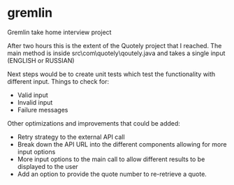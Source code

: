 # gremlin
Gremlin take home interview project

After two hours this is the extent of the Quotely project that I reached.
The main method is inside src\com\quotely\qoutely.java and takes a single input (ENGLISH or RUSSIAN)

Next steps would be to create unit tests which test the functionality with different input.
Things to check for:
- Valid input
- Invalid input
- Failure messages

Other optimizations and improvements that could be added:
- Retry strategy to the external API call
- Break down the API URL into the different components allowing for more input options
- More input options to the main call to allow different results to be displayed to the user
- Add an option to provide the quote number to re-retrieve a quote.
